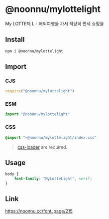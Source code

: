 # @noonnu/mylottelight
My LOTTE체 L - 해외여행을 가서 적당히 면세 쇼핑을

## Install
```sh
npm i @noonnu/mylottelight
```
## Import
### CJS
```js
require("@noonnu/mylottelight")
```
### ESM
```js
import "@noonnu/mylottelight"
```
### CSS 
```css
@import "~@noonnu/mylottelight/index.css"
```
> [css-loader](https://github.com/webpack-contrib/css-loader) are required.

## Usage
```css
body {
    font-family: "MyLotteLight", serif;
}
```

## Link
https://noonnu.cc/font_page/215
